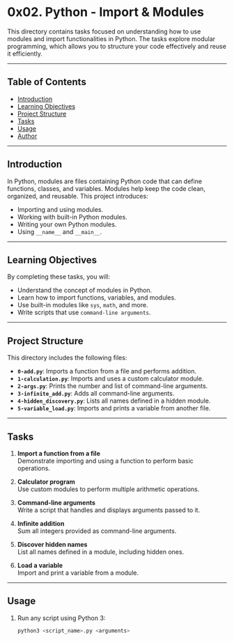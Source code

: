 # 0x02. Python - Import & Modules

This directory contains tasks focused on understanding how to use modules and import functionalities in Python. The tasks explore modular programming, which allows you to structure your code effectively and reuse it efficiently.

---

## Table of Contents

- [Introduction](#introduction)
- [Learning Objectives](#learning-objectives)
- [Project Structure](#project-structure)
- [Tasks](#tasks)
- [Usage](#usage)
- [Author](#author)

---

## Introduction

In Python, modules are files containing Python code that can define functions, classes, and variables. Modules help keep the code clean, organized, and reusable. This project introduces:
- Importing and using modules.
- Working with built-in Python modules.
- Writing your own Python modules.
- Using `__name__` and `__main__`.

---

## Learning Objectives

By completing these tasks, you will:
- Understand the concept of modules in Python.
- Learn how to import functions, variables, and modules.
- Use built-in modules like `sys`, `math`, and more.
- Write scripts that use `command-line arguments`.

---

## Project Structure

This directory includes the following files:

- **`0-add.py`**: Imports a function from a file and performs addition.
- **`1-calculation.py`**: Imports and uses a custom calculator module.
- **`2-args.py`**: Prints the number and list of command-line arguments.
- **`3-infinite_add.py`**: Adds all command-line arguments.
- **`4-hidden_discovery.py`**: Lists all names defined in a hidden module.
- **`5-variable_load.py`**: Imports and prints a variable from another file.

---

## Tasks

1. **Import a function from a file**  
   Demonstrate importing and using a function to perform basic operations.

2. **Calculator program**  
   Use custom modules to perform multiple arithmetic operations.

3. **Command-line arguments**  
   Write a script that handles and displays arguments passed to it.

4. **Infinite addition**  
   Sum all integers provided as command-line arguments.

5. **Discover hidden names**  
   List all names defined in a module, including hidden ones.

6. **Load a variable**  
   Import and print a variable from a module.

---

## Usage

1. Run any script using Python 3:
   ```bash
   python3 <script_name>.py <arguments>

